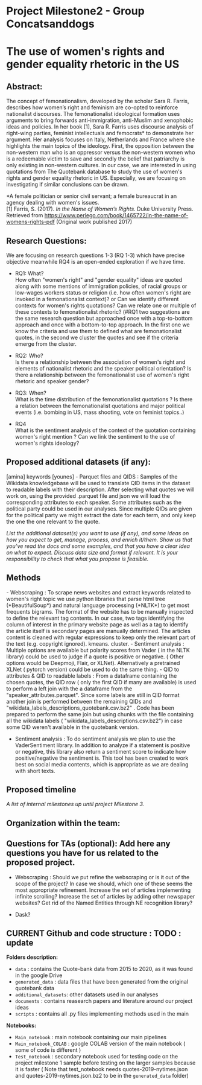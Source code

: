 # Project Milestone2 - Group Concatsanddogs

# The use of women's rights and gender equality rhetoric in the US
 <!---[amina] --->
## Abstract:
<!---[amina] 
 _A 150 word description of the project idea and goals. What’s the motivation behind your project? What story would you like to tell, and why?_ --->
 
The concept of femonationalism, developed by the scholar Sara R. Farris, describes how women’s right and feminism are co-opted to reinforce nationalist discourses. The femonationalist ideological formation uses arguments to bring forwards anti-immigration, anti-Muslim and xenophobic ideas and policies. In her book [1], Sara R. Farris uses discourse analysis of right-wing parties, feminist intellectuals and femocrats* to demonstrate her argument. Her analysis focuses on Italy, Netherlands and France where she highlights the main topics of the ideology. First, the opposition between the non-western man who is an oppressor versus the non-western women who is a redeemable victim to save and secondly the belief that patriarchy is only existing in non-western cultures.
In our case, we are interested in using quotations from The Quotebank database to study the use of women's rights and gender equality rhetoric in US. Especially, we are focusing on investigating if similar conclusions can be drawn.
 
*A female politician or senior civil servant; a female bureaucrat in an agency dealing with women's issues.  
[1] Farris, S. (2017). *In the Name of Women’s Rights*. Duke University Press. Retrieved from https://www.perlego.com/book/1465722/in-the-name-of-womens-rights-pdf (Original work published 2017)

## Research Questions:
 <!---[amina]
_A list of research questions you would like to address during the project._ --->
We are focusing on research questions 1-3 (RQ 1-3) which have precise objective meanwhile RQ4 is an open-ended exploration if we have time.

- RQ1: What?   
How often "women's right" and "gender equality" ideas are quoted along with some mentions of immigration policies, of racial groups or low-wages workers status or religion (i.e. how often women's right are invoked in a femonationalist context)?
or
Can we identify different contexts for women's rights quotations? Can we relate one or multiple of these contexts to femonationalist rhetoric?
(#RQ1 two suggestions are the same research question but approached once with a top-to-bottom approach and once with a bottom-to-top approach. In the first one we know the criteria and use them to defined what are femonationalist quotes, in the second we cluster the quotes and see if the criteria emerge from the cluster.

- RQ2: Who?  
 Is there a relationship between the association of women's right and elements of nationalist rhetoric and the speaker political orientation? 
Is there a relationship between the femonationalist use of women's right rhetoric and speaker gender?

- RQ3: When?   
What is the time distribution of the femonationalist quotations ? Is there a relation between the femonationalist quotations and major political events (i.e. bombing in US, mass shooting, vote on feminist topics..)

- RQ4   
What is the sentiment analysis of the context of the quotation containing women's right mention ?
Can we link the sentiment to the use of women's rights ideology?



## Proposed additional datasets (if any): 
 [amina] keywords
 [younes] - Parquet files and QIDS : Samples of the Wikidata knowledgebase will be used to translate QID items in the dataset to readable labels with their description. After selecting what quotes we will work on, using the provided .parquet file and json we will load the corresponding attributes to each speaker. Some attributes such as the political party could be used in our analyses. Since multiple QIDs are given for the political party we might extract the date for each term, and only keep the one the one relevant to the quote. 
 
_List the additional dataset(s) you want to use (if any), and some ideas on how you expect to get, manage, process, and enrich it/them. Show us that you’ve read the docs and some examples, and that you have a clear idea on what to expect. Discuss data size and format if relevant. It is your responsibility to check that what you propose is feasible._

## Methods
 <!---[amina] ---> - Webscraping : To scrape news websites and extract keywords related to women's right topic we use python libraries that parse html tree (*BeautifulSoup*) and natural language processing (*NLTK*) to get most frequents bigrams. The format of the website has to be manually inspected to define the relevant tag contents. In our case, two tags identifying the column of interest in the primary website page as well as a tag to identify the article itself is secondary pages are manually determined. The articles content is cleaned with regular expressions to keep only the relevant part of the text (e.g. copyright ignored).
 <!---[valerian] --->  kmeans.   
 <!---[valerian] --->   cluster.   
 <!---[younes] --->   - Sentiment analysis :  Multiple options are available but polarity scores from Vader ( in the NLTK library) could be used to judge if a quote is positive or negative. ( Other options would be Deepmoji, Flair, or XLNet). Alternatively a pretrained XLNet ( pytorch version) could be used to do the same thing.
 <!---[younes] --->   - QID to attributes & QID to readable labels :   From a dataframe containing the chosen quotes, the QID row ( only the first QID if many are available) is used to perform a left join with the a dataframe from the "speaker_attributes.parquet". Since some labels are still in QID format another join is performed between the remaining QIDs and "wikidata_labels_descriptions_quotebank.csv.bz2" . Code has been prepared to perform the same join but using chunks with the file containing all the wikidata labels ( "wikidata_labels_descriptions.csv.bz2") in case some QID weren't available in the quotebank version.
 <!---
* **Step 2** - 
Sbert, topic modeling [link 1](https://www.sbert.net/examples/applications/clustering/README.html#topic-modeling)
Short text topic modeling : [link 2](https://towardsdatascience.com/short-text-topic-modeling-70e50a57c883) ( not sure this will work because data maybe needs to be " smooth"

  - URLS : using NY times or similar websites to find text categories
  - N-grams : check frequency of N-grams / N-skip grams will need a dozen or more N-grams
  - NLTK / spacey : NLTK easier to use
  - Pattern matching : library re - regular expressions
  - LDA (only for long texts, not likely to work)
---> 
 <!---[amina] --->
 - Sentiment analysis : To do sentiment analysis we plan to use the VaderSentiment library. In addition to analyze if a statement is positive or negative, this library also return a sentiment score to indicate how positive/negative the sentiment is. This tool has been created to work best on social media contents, which is appropriate as we are dealing with short texts.
## Proposed timeline
_A list of internal milestones up until project Milestone 3._


## Organization within the team: 


## Questions for TAs (optional): Add here any questions you have for us related to the proposed project.
 <!---[amina] --->
- Webscraping : Should we put refine the webscraping or is it out of the scope of the project? In case we should, which one of these seems the most appropriate refinement. Increase the set of articles implementing infinite scrolling? Increase the set of articles by adding other newspaper websites? Get rid of the Named Entities through NE recognition library?
<!---[younes] --->
- Dask?
## CURRENT Github and code structure : TODO : update

**Folders description:**
*  `data` : contains the Quote-bank data from 2015 to 2020, as it was found in the google Drive
*  `generated_data` : data files that have been generated from the original quotebank data
*  `additional_datasets`: other datasets used in our analyses
*  `documents` : contains reasearch papers and literature around our project ideas
*  `scripts` : contains all .py files implementing methods used in the main 


**Notebooks:**
* `Main_notebook` : main notebook containing our main pipelines
* `Main_notebook_COLAB` : google COLAB version of the main notebook ( some of code is different )
* `Test_notebook` : secondary notebook used for testing code on the project milestone 1 sample before testing on the larger samples because it is faster ( Note that test_notebook needs quotes-2019-nytimes.json and quotes-2019-nytimes.json.bz2 to be in the `generated_data` folder)

